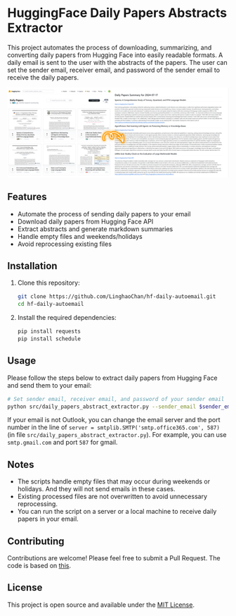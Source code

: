 # HuggingFace Daily Papers Abstracts Extractor

This project automates the process of downloading, summarizing, and converting daily papers from Hugging Face into easily readable formats. A daily email is sent to the user with the abstracts of the papers. The user can set the sender email, receiver email, and password of the sender email to receive the daily papers.

![Sample output of abstract extraction process](img/daily_hf_papers_abstracts_sample_output.png)

## Features

- Automate the process of sending daily papers to your email
- Download daily papers from Hugging Face API
- Extract abstracts and generate markdown summaries
- Handle empty files and weekends/holidays
- Avoid reprocessing existing files


## Installation

1. Clone this repository:

   ```bash
   git clone https://github.com/LinghaoChan/hf-daily-autoemail.git
   cd hf-daily-autoemail
   ```

2. Install the required dependencies:

   ```bash
   pip install requests
   pip install schedule
   ```

## Usage

Please follow the steps below to extract daily papers from Hugging Face and send them to your email:
```bash
# Set sender email, receiver email, and password of your sender email
python src/daily_papers_abstract_extractor.py --sender_email $sender_email --receiver_email $receiver_email --password $password
```
If your email is not Outlook, you can change the email server and the port number in the line of `server = smtplib.SMTP('smtp.office365.com', 587)` (in file `src/daily_papers_abstract_extractor.py`). For example, you can use `smtp.gmail.com` and port `587` for gmail.


## Notes

- The scripts handle empty files that may occur during weekends or holidays. And they will not send emails in these cases.
- Existing processed files are not overwritten to avoid unnecessary reprocessing.
- You can run the script on a server or a local machine to receive daily papers in your email.

## Contributing

Contributions are welcome! Please feel free to submit a Pull Request. The code is based on [this](https://github.com/elsatch/daily_hf_papers_abstracts).

## License

This project is open source and available under the [MIT License](https://choosealicense.com/licenses/mit/).
